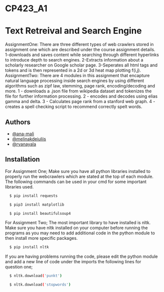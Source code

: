 # CP423_A1
# Text Retreival and Search Engine 

AssignmentOne: There are three different types of web crawlers stored in assignment one which are described under the course assignment details. 1-downloads and saves content while searching through different hyperlinks to introduce depth to search engines. 2-Extracts information about a scholarly researcher on Google scholar page. 3-Seperates all html tags and tokens and is then represented in a 2d or 3d heat map plotting f(i,j).
AssignmentTwo: There are 4 modules in this assignment that encapture natural language processing inside search engines by using different algorithms such as zipf law, stemming, page rank, encoding/decoding and more. 1 - downloads a .json file from wikipedia dataset and tokenizes the file for further information processing. 2 - encodes and decodes using elias gamma and delta. 3 - Calculates page rank from a stanford web graph. 4 - creates a spell checking script to recommend correctly spelt words.

## Authors

- [@ana-mali](https://www.github.com/ana-mali)
- [@melinakdeiuliis](https://github.com/melinakdeiuliis)
- [@ryanayala](https://github.com/ryanayala)

## Installation

For Assignment One;
Make sure you have all python libraries installed to properly run the webcrawlers which are stated at the top of each module. The following commands can be used in your cmd for some important libraries used.
```bash
  $ pip install requests 

```
```bash
  $ pip3 install matplotlib

```
```bash
  $ pip install beautifulsoup4

```
For Assignment Two; 
The most important library to have installed is nltk. Make sure you have nltk installed on your computer before running the programs as you may need to add additional code in the python module to then install more specific packages. 
```bash
  $ pip install nltk

```
If you are having problems running the code, please edit the python module and add a new line of code under the imports the following lines for question one;
```bash
  $ nltk.download('punkt')

```
```bash
  $ nltk.download('stopwords')

```
